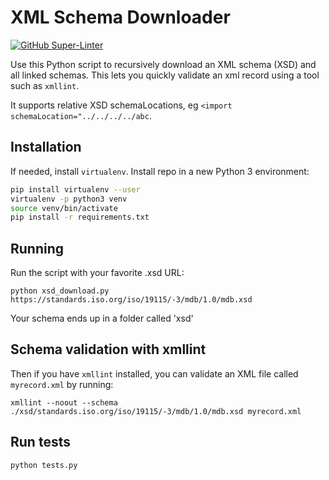 # XML Schema Downloader

[![GitHub Super-Linter](https://github.com/n-a-t-e/xsd_download/workflows/Lint%20Code%20Base/badge.svg)](https://github.com/marketplace/actions/super-linter)

Use this Python script to recursively download an XML schema (XSD) and all linked schemas. This lets you quickly validate an xml record using a tool such as `xmllint`.

It supports relative XSD schemaLocations, eg `<import schemaLocation="../../../../abc`.

## Installation

If needed, install `virtualenv`. Install repo in a new Python 3 environment:

```sh
pip install virtualenv --user
virtualenv -p python3 venv
source venv/bin/activate
pip install -r requirements.txt
```

## Running

Run the script with your favorite .xsd URL:

`python xsd_download.py https://standards.iso.org/iso/19115/-3/mdb/1.0/mdb.xsd`

Your schema ends up in a folder called 'xsd'

## Schema validation with xmllint

Then if you have `xmllint` installed, you can validate an XML file called `myrecord.xml` by running:

`xmllint --noout --schema ./xsd/standards.iso.org/iso/19115/-3/mdb/1.0/mdb.xsd myrecord.xml`

## Run tests

`python tests.py`
